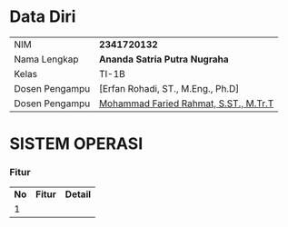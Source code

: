 # Data Diri

|  |  |
|--|--|
| NIM | **2341720132** |
| Nama Lengkap | **Ananda Satria Putra Nugraha** |
| Kelas | TI-1B |
| Dosen Pengampu | [Erfan Rohadi, ST., M.Eng., Ph.D] |
| Dosen Pengampu | [Mohammad Faried Rahmat, S.ST., M.Tr.T](https://github.com/mrhmt80) |

# SISTEM OPERASI
### Fitur
|  |  |  |
|--|--|--|
|**No**| **Fitur** | **Detail** |
| 1 | 
